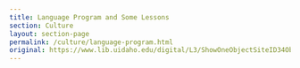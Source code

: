 ```yaml
---
title: Language Program and Some Lessons
section: Culture
layout: section-page
permalink: /culture/language-program.html
original: https://www.lib.uidaho.edu/digital/L3/ShowOneObjectSiteID34ObjectID87.html
---
```

